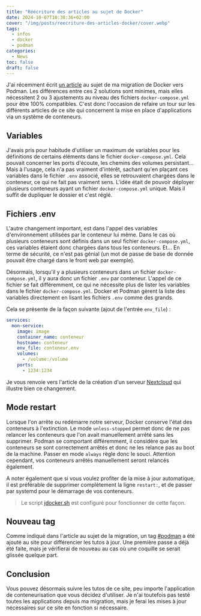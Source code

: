 ```yaml
---
title: "Réécriture des articles au sujet de Docker"
date: 2024-10-07T10:38:36+02:00
cover: "/img/posts/reecriture-des-articles-docker/cover.webp"
tags:
  - infos
  - docker
  - podman
categories:
  - News
toc: false
draft: false
---
```


J'ai récemment écrit [un article](/posts/migration-de-docker-vers-podman/) au sujet de ma migration de Docker vers Podman. Les différences entre ces 2 solutions sont minimes, mais elles nécessitent 2 ou 3 ajustements au niveau des fichiers `docker-compose.yml` pour être 100% compatibles. C'est donc l'occasion de refaire un tour sur les différents articles de ce site qui concernent la mise en place d'applications via un système de conteneurs.

## Variables

J'avais pris pour habitude d'utiliser un maximum de variables pour les définitions de certains éléments dans le fichier `docker-compose.yml`. Cela pouvait concerner les ports d'écoute, les chemins des volumes persistant... Mais à l'usage, cela n'a pas vraiment d'intérêt, sachant qu'en plaçant ces variables dans le fichier `.env` associé, elles se retrouvaient chargées dans le conteneur, ce qui ne fait pas vraiment sens. L'idée était de pouvoir déployer plusieurs conteneurs ayant un fichier `docker-compose.yml` unique. Mais il suffit de dupliquer le dossier et c'est réglé.

## Fichiers .env

L'autre changement important, est dans l'appel des variables d'environnement utilisées par le conteneur lui même. Dans le cas où plusieurs conteneurs sont définis dans un seul fichier `docker-compose.yml`, ces variables étaient donc chargées dans tous les conteneurs. Et... En terme de sécurité, ce n'est pas génial (un mot de passe de base de donnée pouvait être chargé dans le front web par exemple). 

Désormais, lorsqu'il y a plusieurs conteneurs dans un fichier `docker-compose.yml`, il y aura donc un fichier `.env` par conteneur. L'appel de ce fichier se fait différemment, ce qui ne nécessite plus de lister les variables dans le fichier `docker-compose.yml`. Docker et Podman gèrent la liste des variables directement en lisant les fichiers `.env` comme des grands. 

Cela se présente de la façon suivante (ajout de l'entrée `env_file`) : 

```yml
services:
  mon-service:
    image: image
    container_name: conteneur
    hostname: conteneur
    env_file: conteneur.env
    volumes:
      - /volume:/volume
    ports:
      - 1234:1234
```

Je vous renvoie vers l'article de la création d'un serveur [Nextcloud](/posts/construire-son-cloud-avec-nextcloud/) qui illustre bien ce changement.

## Mode restart

Lorsque l'on arrête ou redémarre notre serveur, Docker conserve l'état des conteneurs à l'extinction. Le mode `unless-stopped` permet donc de ne pas relancer les conteneurs que l'on avait manuellement arrêté sans les supprimer. Podman se comportant différemment, il considère que les conteneurs se sont correctement arrêtés et donc ne les relance pas au boot de la machine. Passer en mode `always` règle donc le souci. Attention cependant, vos conteneurs arrêtés manuellement seront relancés également.

A noter également que si vous voulez profiter de la mise à jour automatique, il est préférable de supprimer complètement la ligne `restart:`, et de passer par systemd pour le démarrage de vos conteneurs. 

> Le script [jdocker.sh](/posts/migration-de-docker-vers-podman/#jdockersh) est configuré pour fonctionner de cette façon.

## Nouveau tag

Comme indiqué dans l'article au sujet de la migration, un tag [#podman](/tags/podman/) a été ajouté au site pour différencier les tutos à jour. Une première passe a déjà été faite, mais je vérifierai de nouveau au cas où une coquille se serait glissée quelque part.

## Conclusion

Vous pouvez désormais suivre les tutos de ce site, peu importe l'application de conteneurisation que vous décidez d'utiliser. Je n'ai toutefois pas testé toutes les applications depuis ma migration, mais je ferai les mises à jour nécessaires sur ce site en fonction si nécessaire.
